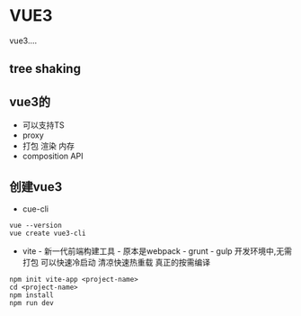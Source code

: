 # VUE3
vue3....

## tree shaking

## vue3的
- 可以支持TS
- proxy
- 打包 渲染 内存
- composition API

## 创建vue3
- cue-cli
```
vue --version
vue create vue3-cli

```
- vite - 新一代前端构建工具 - 原本是webpack - grunt - gulp
开发环境中,无需打包 可以快速冷启动
清凉快速热重载
真正的按需编译
```
npm init vite-app <project-name>
cd <project-name>
npm install
npm run dev
```
